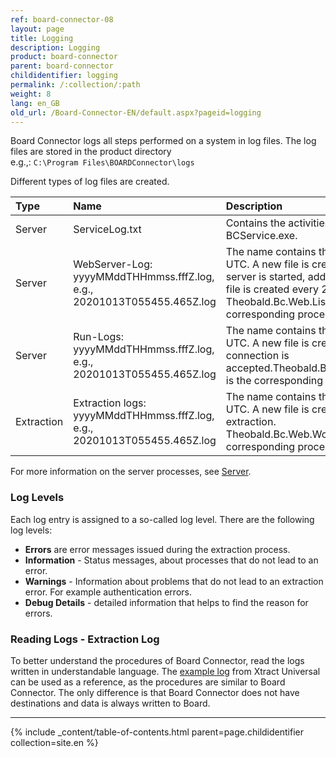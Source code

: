 ```yaml
---
ref: board-connector-08
layout: page
title: Logging
description: Logging
product: board-connector
parent: board-connector
childidentifier: logging
permalink: /:collection/:path
weight: 8
lang: en_GB
old_url: /Board-Connector-EN/default.aspx?pageid=logging
---
```

Board Connector logs all steps performed on a system in log files. 
The log files are stored in the product directory <br>
e.g.,: `C:\Program Files\BOARDConnector\logs`

Different types of log files are created.


|Type | Name | Description | Location path |
|:------ | :------ |:--- | :--- |
|Server| ServiceLog.txt | Contains the activities of BCService.exe.| `C:ProgramFiles\Board Connector\logs` |
|Server| WebServer-Log: yyyyMMddTHHmmss.fffZ.log, e.g., 20201013T055455.465Z.log  | The name contains the timestamp in UTC. A new file is created when the server is started, additionally a new log file is created every 24 hours. Theobald.Bc.Web.Listener.exe is the corresponding process.| `C:ProgramFiles\Board Connector\logs\servers\web\listener` |
|Server| Run-Logs: yyyyMMddTHHmmss.fffZ.log, e.g., 20201013T055455.465Z.log  | The name contains the timestamp in UTC. A new file is created when a TCP connection is accepted.Theobald.Bc.Web.Worker.exe is the corresponding process.| `C:ProgramFiles\Board Connector\logs\server\web\worker` |  
|Extraction| Extraction logs: yyyyMMddTHHmmss.fffZ.log, e.g., 20201013T055455.465Z.log | The name contains the timestamp in UTC. A new file is created to start an extraction. Theobald.Bc.Web.Worker.exe is the corresponding process.| `C:\Program Files\BOARDConnector\logs\extractions\[Name_der_Extaktion]`|

For more information on the server processes, see [Server](./server).

### Log Levels
Each log entry is assigned to a so-called log level. There are the following log levels:

- **Errors** are error messages issued during the extraction process.
- **Information** - Status messages, about processes that do not lead to an error.
- **Warnings** - Information about problems that do not lead to an extraction error. For example authentication errors.
- **Debug Details** - detailed information that helps to find the reason for errors.

### Reading Logs - Extraction Log

To better understand the procedures of Board Connector, read the logs written in understandable language.
The [example log](https://help.theobald-software.com/en/xtract-universal/logging#reading-logs---extraction-log) from Xtract Universal can be used as a reference, as the procedures are similar to Board Connector. 
The only difference is that Board Connector does not have destinations and data is always written to Board. 

*****
{% include _content/table-of-contents.html parent=page.childidentifier collection=site.en %}